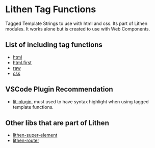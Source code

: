 # Lithen Tag Functions

Tagged Template Strings to use with html and css.
Its part of Lithen modules. It works alone but is created to use with Web Components.

## List of including tag functions
- [html](./docs/html.md)
- [html.first](./docs/html-first.md)
- [raw](./docs/raw.md)
- [css](./docs/css.md)

## VSCode Plugin Recommendation
- [lit-plugin](https://marketplace.visualstudio.com/items?itemName=runem.lit-plugin), must used to have syntax highlight when using tagged template functions.

## Other libs that are part of Lithen
- [lithen-super-element](https://www.npmjs.com/package/lithen-super-element)
- [lithen-router](https://www.npmjs.com/package/lithen-router)
